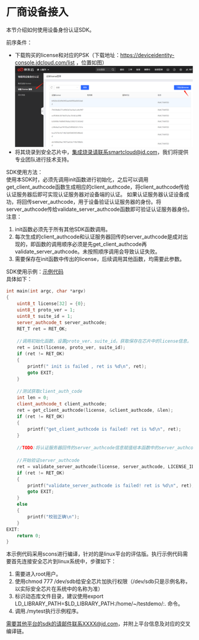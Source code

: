 # 厂商设备接入

本节介绍如何使用设备身份认证SDK。

前序条件：
- 下载购买的license和对应的PSK（下载地址：https://deviceidentity-console.jdcloud.com/list ，位置如图）  
![管理设备](../../../../image/IoT/IoT-Device-Identity/License-Manage.png)
- 将其烧录到安全芯片中，集成烧录请联系smartcloud@jd.com，我们将提供专业团队进行技术支持。  

SDK使用方法：  
使用本SDK时，必须先调用init函数进行初始化，之后可以调用get_client_authcode函数生成相应的client_authcode，将client_authcode传给认证服务器后即可实现认证服务器对设备端的认证。
如果认证服务器认证设备成功，将回传server_authcode，用于设备验证认证服务器的身份。将server_authcode传给validate_server_authcode函数即可验证认证服务器身份。
注意：  
1. init函数必须先于所有其他SDK函数调用。
2. 每次生成的client_authcode和认证服务器回传的server_authcode是成对出现的，即函数的调用顺序必须是先get_client_authcode再validate_server_authcode。未按照顺序调用会导致认证失败。
3. 需要保存在init函数中传出的license，后续调用其他函数，均需要此参数。

SDK使用示例：[示例代码](../Related-Resources/testdemo.rar)  
具体如下：
```C++
int main(int argc, char *argv)
{
    uint8_t license[32] = {0};
    uint8_t proto_ver = 1;
    uint8_t suite_id = 1;
    server_authcode_t server_authcode;
    RET_T ret = RET_OK;

    //调用初始化函数，设置proto_ver、suite_id。获取保存在芯片中的license信息。
    ret = init(license, proto_ver, suite_id);
    if (ret != RET_OK)
    {
        printf(" init is failed , ret is %d\n", ret);
        goto EXIT;
    }

    //测试获取client_auth_code
    int len = 0;
    client_authcode_t client_authcode;
    ret = get_client_authcode(license, &client_authcode, &len);
    if (ret != RET_OK)
    {
        printf("get_client_authcode is failed! ret is %d\n", ret);
    }

    //TODO:将认证服务器回传的server_authcode信息赋值给本函数中的server_authcode变量

    //开始验证server_authcode
    ret = validate_server_authcode(license, server_authcode, LICENSE_ID_SRV_AUTHCODE_LEN);
    if (ret != RET_OK)
    {
        printf("validate_server_authcode is failed! ret is %d\n", ret);
        goto EXIT;
    }
    else
    {
        printf("校验正确\n");
    }
EXIT:
    return 0;
}
```
本示例代码采用scons进行编译，针对的是linux平台的评估版。执行示例代码需要首先连接安全芯片到linux系统中，步骤如下：
1. 需要进入root用户。
2. 使用chmod 777 /dev/sdb给安全芯片加执行权限（/dev/sdb只是示例名称，以实际安全芯片在系统中的名称为准）
3. 标识动态库文件目录，建议使用export LD_LIBRARY_PATH=$LD_LIBRARY_PATH:/home/~/testdemo/:. 命令。
4. 调用./mytest执行示例程序。

需要其他平台的sdk的请邮件联系XXXX@jd.com，并附上平台信息及对应的交叉编译链。


